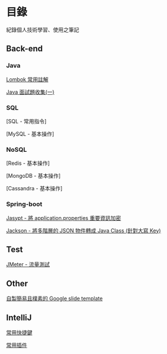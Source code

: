 # 目錄

紀錄個人技術學習、使用之筆記

## Back-end

### Java

[Lombok 常用註解](./java/Lombok.md)

[Java 面試題收集(一)](./java/Q1.md)

### SQL

[SQL - 常用指令]

[MySQL - 基本操作]

### NoSQL

[Redis - 基本操作]

[MongoDB - 基本操作]

[Cassandra - 基本操作]

### Spring-boot

[Jasypt - 將 application.properties 重要資訊加密](./spring-boot/spring-boot-jasypt.md)

[Jackson - 將多階層的 JSON 物件轉成 Java Class (針對大寫 Key)](./spring-boot/spring-boot-jackson.md)

## Test

[JMeter - 流量測試](./test/JMeter.md)

## Other

[自製簡易且樸素的 Google slide template](./other/GoogleSlide.md)

## IntelliJ

[常用快捷鍵](./)

[常用插件](./)
